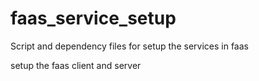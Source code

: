 # faas_service_setup
Script and dependency files for setup the services in faas

setup the faas client and server
